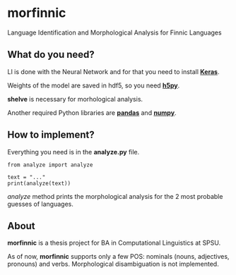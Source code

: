 # morfinnic
Language Identification and Morphological Analysis for Finnic Languages

## What do you need?
LI is done with the Neural Network and for that you need to install [**Keras**](http://keras.io).

Weights of the model are saved in hdf5, so you need [**h5py**](https://pypi.org/project/h5py/).

**shelve** is necessary for morhological analysis.

Another required Python libraries are [**pandas**](https://pandas.pydata.org) and [**numpy**](https://www.numpy.org).

## How to implement?
Everything you need is in the **analyze.py** file. 

```
from analyze import analyze

text = "..."
print(analyze(text))
```

*analyze* method prints the morphological analysis for the 2 most probable guesses of languages.

## About
**morfinnic** is a thesis project for BA in Computational Linguistics at SPSU.

As of now, **morfinnic** supports only a few POS: nominals (nouns, adjectives, pronouns) and verbs. Morphological disambiguation is not implemented.
